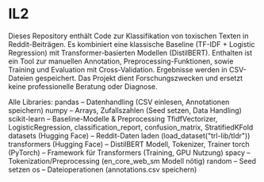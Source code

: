 # IL2
Dieses Repository enthält Code zur Klassifikation von toxischen Texten in Reddit-Beiträgen. Es kombiniert eine klassische Baseline (TF-IDF + Logistic Regression) mit Transformer-basierten Modellen (DistilBERT).
Enthalten ist ein Tool zur manuellen Annotation, Preprocessing-Funktionen, sowie Training und Evaluation mit Cross-Validation. Ergebnisse werden in CSV-Dateien gespeichert. Das Projekt dient Forschungszwecken und ersetzt keine professionelle Beratung oder Diagnose.

Alle Libraries:
pandas – Datenhandling (CSV einlesen, Annotationen speichern)
numpy – Arrays, Zufallszahlen (Seed setzen, Data Handling)
scikit-learn – Baseline-Modelle & Preprocessing
TfidfVectorizer, LogisticRegression, classification_report, confusion_matrix, StratifiedKFold
datasets (Hugging Face) – Reddit-Daten laden (load_dataset("trl-lib/tldr"))
transformers (Hugging Face) – DistilBERT Modell, Tokenizer, Trainer
torch (PyTorch) – Framework für Transformers (Training, GPU Nutzung)
spacy – Tokenization/Preprocessing (en_core_web_sm Modell nötig)
random – Seed setzen
os – Dateioperationen (annotations.csv speichern)
